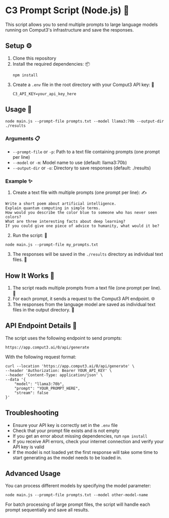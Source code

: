 # C3 Prompt Script (Node.js) 🤖

This script allows you to send multiple prompts to large language models running on Comput3's infrastructure and save the responses.

## Setup ⚙️

1. Clone this repository
2. Install the required dependencies: 📦
   ```
   npm install
   ```
3. Create a `.env` file in the root directory with your Comput3 API key: 🔑
   ```
   C3_API_KEY=your_api_key_here
   ```

## Usage 🚀

```
node main.js --prompt-file prompts.txt --model llama3:70b --output-dir ./results
```

### Arguments 📋

- `--prompt-file` or `-p`: Path to a text file containing prompts (one prompt per line)
- `--model` or `-m`: Model name to use (default: llama3:70b)
- `--output-dir` or `-o`: Directory to save responses (default: ./results)

### Example ✨

1. Create a text file with multiple prompts (one prompt per line): ✍️

```
Write a short poem about artificial intelligence.
Explain quantum computing in simple terms.
How would you describe the color blue to someone who has never seen colors?
What are three interesting facts about deep learning?
If you could give one piece of advice to humanity, what would it be?
```

2. Run the script: 🏃

```
node main.js --prompt-file my_prompts.txt
```

3. The responses will be saved in the `./results` directory as individual text files. 💾

## How It Works 🧠

1. The script reads multiple prompts from a text file (one prompt per line). 📄
2. For each prompt, it sends a request to the Comput3 API endpoint. 🌐
3. The responses from the language model are saved as individual text files in the output directory. 📂

## API Endpoint Details 🔌

The script uses the following endpoint to send prompts:

```
https://app.comput3.ai/0/api/generate
```

With the following request format:

```
curl --location 'https://app.comput3.ai/0/api/generate' \
--header 'Authorization: Bearer YOUR_API_KEY' \
--header 'Content-Type: application/json' \
--data '{
    "model": "llama3:70b",
    "prompt": "YOUR_PROMPT_HERE",
    "stream": false
}'
```

## Troubleshooting

- Ensure your API key is correctly set in the `.env` file
- Check that your prompt file exists and is not empty
- If you get an error about missing dependencies, run `npm install`
- If you receive API errors, check your internet connection and verify your API key is valid
- If the model is not loaded yet the first response will take some time to start generating as the model needs to be loaded in.

## Advanced Usage

You can process different models by specifying the model parameter:

```
node main.js --prompt-file prompts.txt --model other-model-name
```

For batch processing of large prompt files, the script will handle each prompt sequentially and save all results. 
